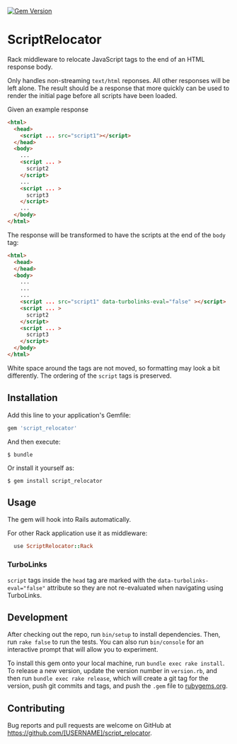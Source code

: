 [![Gem Version](https://badge.fury.io/rb/script_relocator.svg)](https://badge.fury.io/rb/script_relocator)

# ScriptRelocator

Rack middleware to relocate JavaScript tags to the end of an HTML response body.

Only handles non-streaming `text/html` reponses.  All other responses will be left alone.
The result should be a response that more quickly can be used to render the initial page before all
scripts have been loaded.

Given an example response

```html
<html>
  <head>
    <script ... src="script1"></script>
  </head>
  <body>
    ...
    <script ... >
      script2
    </script>
    ...
    <script ... >
      script3
    </script>
    ...
  </body>
</html>
```

The response will be transformed to have the scripts at the end of the `body` tag:

```html
<html>
  <head>
  </head>
  <body>
    ...
    ...
    ...
    <script ... src="script1" data-turbolinks-eval="false" ></script>
    <script ... >
      script2
    </script>
    <script ... >
      script3
    </script>
  </body>
</html>
```

White space around the tags are not moved, so formatting may look a bit differently.
The ordering of the `script` tags is preserved.


## Installation

Add this line to your application's Gemfile:

```ruby
gem 'script_relocator'
```

And then execute:

    $ bundle

Or install it yourself as:

    $ gem install script_relocator

## Usage

The gem will hook into Rails automatically.

For other Rack application use it as middleware:

```ruby
  use ScriptRelocator::Rack
```

### TurboLinks

`script` tags inside the `head` tag are marked with the `data-turbolinks-eval="false"` attribute so
 they are not re-evaluated when navigating using TurboLinks.


## Development

After checking out the repo, run `bin/setup` to install dependencies. Then, run `rake false` to run the tests. You can also run `bin/console` for an interactive prompt that will allow you to experiment.

To install this gem onto your local machine, run `bundle exec rake install`. To release a new version, update the version number in `version.rb`, and then run `bundle exec rake release`, which will create a git tag for the version, push git commits and tags, and push the `.gem` file to [rubygems.org](https://rubygems.org).

## Contributing

Bug reports and pull requests are welcome on GitHub at https://github.com/[USERNAME]/script_relocator.
